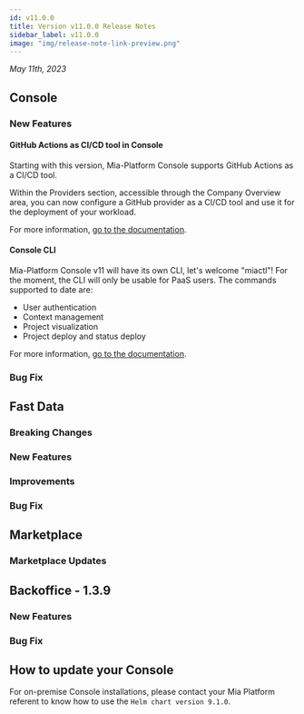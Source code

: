 ```yaml
---
id: v11.0.0
title: Version v11.0.0 Release Notes
sidebar_label: v11.0.0
image: "img/release-note-link-preview.png"
---
```


_May 11th, 2023_


## Console

### New Features

#### GitHub Actions as CI/CD tool in Console

Starting with this version, Mia-Platform Console supports GitHub Actions as a CI/CD tool.

Within the Providers section, accessible through the Company Overview area, you can now configure a GitHub provider as a CI/CD tool and use it for the deployment of your workload.

For more information, [go to the documentation](/development_suite/deploy/deploy.md).

#### Console CLI

Mia-Platform Console v11 will have its own CLI, let's welcome "miactl"! For the moment, the CLI will only be usable for PaaS users.
The commands supported to date are:

* User authentication
* Context management
* Project visualization
* Project deploy and status deploy

For more information, [go to the documentation](/cli/miactl/overview.md).

### Bug Fix



## Fast Data

### Breaking Changes

### New Features

### Improvements

### Bug Fix


## Marketplace

### Marketplace Updates


## Backoffice - 1.3.9

### New Features

### Bug Fix


## How to update your Console

For on-premise Console installations, please contact your Mia Platform referent to know how to use the `Helm chart version 9.1.0`.
